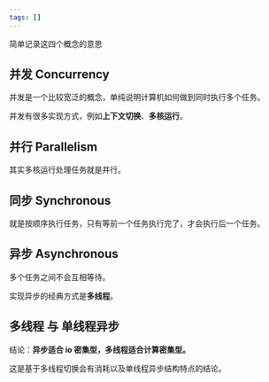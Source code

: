 ```yaml
---
tags: []
---
```

简单记录这四个概念的意思

## 并发 Concurrency
并发是一个比较宽泛的概念，单纯说明计算机如何做到同时执行多个任务。

并发有很多实现方式，例如**上下文切换**、**多核运行**。

## 并行 Parallelism
其实多核运行处理任务就是并行。

## 同步 Synchronous
就是按顺序执行任务，只有等前一个任务执行完了，才会执行后一个任务。

## 异步 Asynchronous
多个任务之间不会互相等待。

实现异步的经典方式是**多线程**。

## 多线程 与 单线程异步
结论：**异步适合 io 密集型，多线程适合计算密集型。**

这是基于多线程切换会有消耗以及单线程异步结构特点的结论。